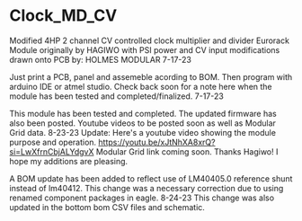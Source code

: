 # Clock_MD_CV
Modified 4HP 2 channel CV controlled clock multiplier and divider Eurorack Module originally by HAGIWO with PSI power and CV input modifications drawn onto PCB by:
HOLMES MODULAR 7-17-23

Just print a PCB, panel and assemeble acording to BOM. Then program with arduino IDE or atmel studio. 
Check back soon for a note here when the module has been tested and completed/finalized. 7-17-23

This module has been tested and completed. The updated firmware has also been posted. Youtube videos to be posted soon as well as Modular Grid data. 8-23-23
Update: Here's a youtube video showing the module purpose and operation. https://youtu.be/xJtNhXA8xrQ?si=LwXfrnCbjALYdgvX
Modular Grid link coming soon. 
Thanks Hagiwo! I hope my additions are pleasing. 

A BOM update has been added to reflect use of LM40405.0 reference shunt instead of lm40412. This change was a necessary correction due to using renamed component packages in eagle. 8-24-23
This change was also updated in the bottom bom CSV files and schematic.
